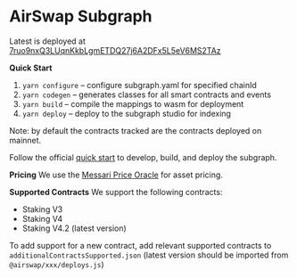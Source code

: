 # AirSwap Subgraph

Latest is deployed at [7ruo9nxQ3LUqnKkbLgmETDQ27j6A2DFx5L5eV6MS2TAz](https://thegraph.com/explorer/subgraphs/7ruo9nxQ3LUqnKkbLgmETDQ27j6A2DFx5L5eV6MS2TAz?view=Query&chain=arbitrum-one)

**Quick Start**

1. `yarn configure` – configure subgraph.yaml for specified chainId
2. `yarn codegen` – generates classes for all smart contracts and events
3. `yarn build` – compile the mappings to wasm for deployment
4. `yarn deploy` – deploy to the subgraph studio for indexing

Note: by default the contracts tracked are the contracts deployed on mainnet.

Follow the official [quick start](https://thegraph.com/docs/en/cookbook/quick-start/) to develop, build, and deploy the subgraph.

**Pricing**
We use the [Messari Price Oracle](https://github.com/messari/subgraphs/tree/master/subgraphs/_reference_/src/prices) for asset pricing.

**Supported Contracts**
We support the following contracts:

- Staking V3
- Staking V4
- Staking V4.2 (latest version)

To add support for a new contract, add relevant supported contracts to `additionalContractsSupported.json` (latest version should be imported from `@airswap/xxx/deploys.js`)

